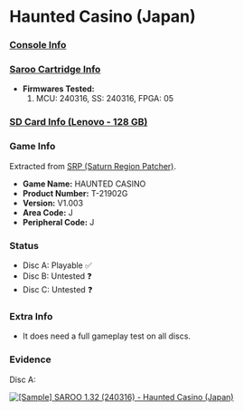 # Haunted Casino (Japan)

### [Console Info](../../../../Info/Consoles/VA13/README.md)

### [Saroo Cartridge Info](../../../../Info/Cartridges/RetroGameParadiseStore/1.32F/README.md)

- <b>Firmwares Tested:</b>
  1. MCU: 240316, SS: 240316, FPGA: 05

### [SD Card Info (Lenovo - 128 GB)](../../../../Info/SdCards/Lenovo/128GB/fat32/README.md)

### Game Info

Extracted from [SRP (Saturn Region Patcher)](https://segaxtreme.net/resources/saturn-region-patcher.81/download).

- <b>Game Name:</b> HAUNTED CASINO
- <b>Product Number:</b> T-21902G
- <b>Version:</b> V1.003
- <b>Area Code:</b> J
- <b>Peripheral Code:</b> J

### Status

- Disc A: Playable :white_check_mark:
- Disc B: Untested :question:
- Disc C: Untested :question:

### Extra Info

- It does need a full gameplay test on all discs.

### Evidence

Disc A:

[![[Sample] SAROO 1.32 (240316) - Haunted Casino (Japan)](https://img.youtube.com/vi/SLVeLYBh4Bg/0.jpg)](https://www.youtube.com/watch?v=SLVeLYBh4Bg)
